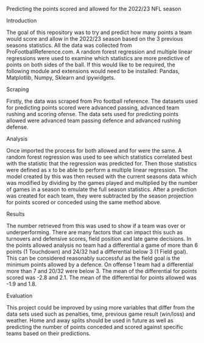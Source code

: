 Predicting the points scored and allowed for the 2022/23 NFL season

Introduction

The goal of this repository was to try and predict how many points a team would score and allow in the 2022/23 season based on the 3 previous seasons statistics. All the data was collected from ProFootballReference.com. A random forest regression and multiple linear regressions were used to examine which statistics are more predictive of points on both sides of the ball. 
If this would like to be required, the following module and extensions would need to be installed: 
Pandas, Matplotlib, Numpy, Sklearn and ipywidgets.

Scraping

Firstly, the data was scraped from Pro football reference. The datasets used for predicting points scored were advanced passing, advanced team rushing and scoring ofense. The data sets used for predicting points allowed were advanced team passing defence and advanced rushing defense.

Analysis

Once imported the process for both allowed and for were the same. A random forest regression was used to see which statistics correlated best with the statistic that the regression was predicted for. Then those statistics were defined as x to be able to perform a multiple linear regression. The model created by this was then reused with the current seasons data which was modified by dividing by the games played and multiplied by the number of games in a season to emulate the full season statistics. After a prediction was created for each team, they were subtracted by the season projection for points scored or conceded using the same method above. 

Results

The number retrieved from this was used to show if a team was over or underperforming. There are many factors that can impact this such as turnovers and defensive scores, field position and late game decisions. In the points allowed analysis no team had a differential a game of more than 6 points (1 Touchdown) and 24/32 had a differential below 3 (1 Field goal). This can be considered reasonably successful as the field goal is the minimum points allowed by a defence. On offense 1 team had a differential more than 7 and 20/32 were below 3. The mean of the differential for points scored was -2.8 and 2.1. The mean of the differential for points allowed was -1.9 and 1.8.

Evaluation

This project could be improved by using more variables that differ from the data sets used such as penalties, time, previous game result (win/loss) and weather. Home and away splits should be used in future as well as predicting the number of points conceded and scored against specific teams based on their predictions.
